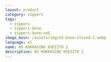 ```yaml
---
layout: product
category: zippers
tags:
  - zippers
  - zippers-bone
  - zippers-bone-no5
image_main: /assets/img/n5-bone-closed-2.webp
language: el
name: N5 ΚΟΚΚΑΛΙΝΟ ΚΛΕΙΣΤΟ 2
description: N5 ΚΟΚΚΑΛΙΝΟ ΚΛΕΙΣΤΟ 2
---
```

